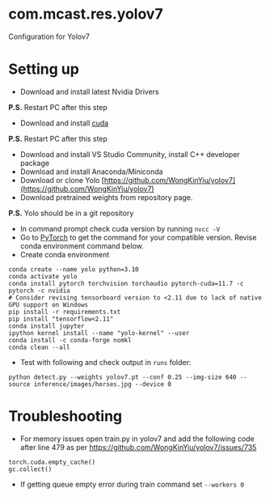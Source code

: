 # com.mcast.res.yolov7
Configuration for Yolov7

# Setting up
- Download and install latest Nvidia Drivers

**P.S.** Restart PC after this step

- Download and install [cuda](https://developer.nvidia.com/cuda-downloads)

**P.S.** Restart PC after this step

- Download and install VS Studio Community, install C++ developer package
- Download and install Anaconda/Miniconda
- Download or clone Yolo [https://github.com/WongKinYiu/yolov7](https://github.com/WongKinYiu/yolov7)
- Download pretrained weights from repository page.

**P.S.** Yolo should be in a git repository

- In command prompt check cuda version by running `nvcc -V`
- Go to [PyTorch](https://pytorch.org/get-started/locally/) to get the command for your compatible version. Revise conda environment command below.
- Create conda environment

```
conda create --name yolo python=3.10
conda activate yolo
conda install pytorch torchvision torchaudio pytorch-cuda=11.7 -c pytorch -c nvidia
# Consider revising tensorboard version to <2.11 due to lack of native GPU support on Windows
pip install -r requirements.txt
pip install "tensorflow<2.11"
conda install jupyter
ipython kernel install --name "yolo-kernel" --user
conda install -c conda-forge nomkl
conda clean --all
```

- Test with following and check output in `runs` folder:

`python detect.py --weights yolov7.pt --conf 0.25 --img-size 640 --source inference/images/horses.jpg --device 0`

# Troubleshooting
- For memory issues open train.py in yolov7 and add the following code after line 479  as per https://github.com/WongKinYiu/yolov7/issues/735

```
torch.cuda.empty_cache()
gc.collect()
```

- If getting queue empty error during train command set `--workers 0`

